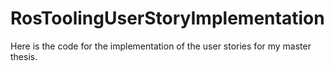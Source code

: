 # RosToolingUserStoryImplementation
Here is the code for the implementation of the user stories for my master thesis.
